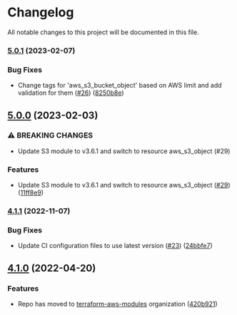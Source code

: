 # Changelog

All notable changes to this project will be documented in this file.

### [5.0.1](https://github.com/terraform-aws-modules/terraform-aws-datadog-forwarders/compare/v5.0.0...v5.0.1) (2023-02-07)


### Bug Fixes

* Change tags for 'aws_s3_bucket_object' based on AWS limit and add validation for them ([#26](https://github.com/terraform-aws-modules/terraform-aws-datadog-forwarders/issues/26)) ([8250b8e](https://github.com/terraform-aws-modules/terraform-aws-datadog-forwarders/commit/8250b8e331fa6d730370d6f8fc243634000e16b7))

## [5.0.0](https://github.com/terraform-aws-modules/terraform-aws-datadog-forwarders/compare/v4.1.1...v5.0.0) (2023-02-03)


### ⚠ BREAKING CHANGES

* Update S3 module to v3.6.1 and switch to resource aws_s3_object (#29)

### Features

* Update S3 module to v3.6.1 and switch to resource aws_s3_object ([#29](https://github.com/terraform-aws-modules/terraform-aws-datadog-forwarders/issues/29)) ([11ff8e9](https://github.com/terraform-aws-modules/terraform-aws-datadog-forwarders/commit/11ff8e9dcd96aefb31a0998a8833b2c98e11b4f0))

### [4.1.1](https://github.com/terraform-aws-modules/terraform-aws-datadog-forwarders/compare/v4.1.0...v4.1.1) (2022-11-07)


### Bug Fixes

* Update CI configuration files to use latest version ([#23](https://github.com/terraform-aws-modules/terraform-aws-datadog-forwarders/issues/23)) ([24bbfe7](https://github.com/terraform-aws-modules/terraform-aws-datadog-forwarders/commit/24bbfe7cc270db7c1bd82e015895f7c4eef11237))

## [4.1.0](https://github.com/clowdhaus/terraform-aws-datadog-forwarders/compare/v4.0.1...v4.1.0) (2022-04-20)


### Features

* Repo has moved to [terraform-aws-modules](https://github.com/terraform-aws-modules/terraform-aws-datadog-forwarders) organization ([420b921](https://github.com/clowdhaus/terraform-aws-datadog-forwarders/commit/420b9214b8684d6f9602533515ecc8b829d3244e))
